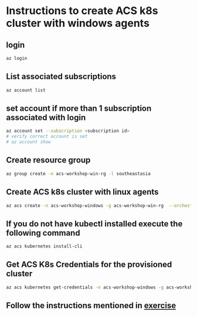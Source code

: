 # Instructions to create ACS k8s cluster with windows agents

## login
```sh
az login
```

## List associated subscriptions
```sh
az account list
```

## set account if more than 1 subscription associated with login 
```sh
az account set --subscription <subscription id>
# verify correct account is set 
# az account show
```

## Create resource group
```sh
az group create -n acs-workshop-win-rg -l southeastasia
```

## Create ACS k8s cluster with linux agents
```sh
az acs create -n acs-workshop-windows -g acs-workshop-win-rg  --orchestrator-type=kubernetes --generate-ssh-keys
```

## If you do not have kubectl installed execute the following command
```sh
az acs kubernetes install-cli
```

## Get ACS K8s Credentials for the provisioned cluster
```sh
az acs kubernetes get-credentials -n acs-workshop-windows -g acs-workshop-win-rg
```

## Follow the instructions mentioned in  [exercise](./k8s-exercise.md)